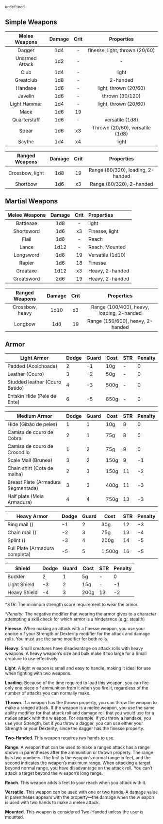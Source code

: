 ```css
undefined
```

## Simple Weapons

| Melee Weapons  | Damage | Crit |            Properties            |
|:--------------:|:------:|:----:|:--------------------------------:|
| Dagger         |   1d4  |   -  |  finesse, light, thrown (20/60)  |
| Unarmed Attack |   1d2  |   -  |                -                 |
| Club           |   1d4  |   -  |              light               |
| Greatclub      |   1d8  |   -  |             2-handed             |
| Handaxe        |   1d6  |   -  |      light, thrown (20/60)       |
| Javelin        |   1d6  |   -  |         thrown (30/120)          |
| Light Hammer   |   1d4  |   -  |      light, thrown (20/60)       |
| Mace           |   1d6  |  19  |                                  |
| Quarterstaff   |   1d6  |   -  |         versatile (1d8)          |
| Spear          |   1d6  |  x3  | Thrown (20/60), versatile (1d8)  |
| Scythe         |   1d4  |  x4  |              light               |

| Ranged Weapons | Damage | Crit |            Properties            |
|:--------------:|:------:|:----:|:--------------------------------:|
| Crossbow, light|   1d8  |  19  | Range (80/320), loading, 2-handed|
| Shortbow       |   1d6  |  x3  | Range (80/320), 2-handed         |

## Martial Weapons
| Melee Weapons		 	| Damage 	| Crit 	| Properties       |
|:-----------------:|:-------:|:-----:|:-----------------|
| Battleaxe       	| 1d8    	|   - 	| light            |
| Shortsword       	| 1d6    	|   x3 	| Finesse, light   |
| Flail           	| 1d8    	|   - 	| Reach            |
| Lance           	| 1d12   	|   -  	| Reach, Mounted   |
| Longsword       	| 1d8    	|   19 	| Versatile (1d10) |
| Rapier          	| 1d6    	|   18 	| Finesse          |
| Greataxe        	| 1d12   	|   x3 	| Heavy, 2-handed  |
| Greatsword      	| 2d6    	|   19 	| Heavy, 2-handed  |


| Ranged Weapons    | Damage | Crit |            Properties                       |
|:-----------------:|:------:|:----:|:-------------------------------------------:|
| Crossbow, heavy 	| 1d10   |  x3 	| Range (100/400), heavy, loading, 2-handed 	|
| Longbow         	| 1d8    |  19 	| Range (150/600), heavy, 2-handed          	|

## Armor

| Light Armor                    | Dodge | Guard | Cost | STR | Penalty  |
|--------------------------------|-------|-------|------|-----|----------|
| Padded (Acolchoada)            | 2     | -1    |  10g | -   | 0        |
| Leather (Couro)                | 3     | -2    |  50g | -   | 0        |
| Studded leather (Couro Batido) | 4     | -3    | 500g | -   | 0        |
| Entskin Hide (Pele de Ente)    | 6     | -5    | 850g | -   | 0        |

| Medium Armor                       | Dodge | Guard | Cost | STR | Penalty  |
|------------------------------------|-------|-------|------|-----|----------|
| Hide (Gibão de peles)              | 1     | 1     |  10g | 8   | 0        |
| Camisa de couro de Cobra           | 2     | 1     |  75g | 8   | 0        |
| Camisa de couro de Crocodilo       | 1     | 2     |  75g | 9   | 0        |
| Scale Mail (Brunea)                | 3     | 2     | 150g | 9   | -1       |
| Chain shirt (Cota de malha)        | 2     | 3     | 150g | 11  | -2       |
| Breast Plate (Armadura Segmentada) | 3     | 3     | 400g | 11  | -3       |
| Half plate (Meia Armadura)         | 4     | 4     | 750g | 13  | -3       |

| Heavy Armor                    | Dodge | Guard | Cost   | STR | Penalty  |
|--------------------------------|-------|-------|--------|-----|----------|
| Ring mail ()                   | -1    | 2     |    30g | 12  | -3       |
| Chain mail ()                  | -2    | 3     |    75g | 13  | -4       |
| Splint ()                      | -3    | 4     |   200g | 14  | -5       |
| Full Plate (Armadura completa) | -5    | 5     | 1,500g | 16  | -5       |

| Shield       | Dodge | Guard | Cost | STR | Penalty  |
|--------------|-------|-------|------|-----|----------|
| Buckler      | 2     | 1     |   5g | -   | 0        |
| Light Shield | -3    | 2     |  15g | -   | -1       |
| Heavy Shield | -4    | 3     | 200g | 13  | -2       |

\**STR*: The minimum strength score requirement to wear the armor.

\**Penalty*: The negative modifier that wearing the armor gives to a character attempting a skill check for which armor is a hinderance (e.g.: stealth)

**Finesse**. When making an attack with a finesse weapon, you use your choice o f your Strength or Dexterity modifier for the attack and damage rolls. You must use the same modifier for both rolls.

**Heavy**. Small creatures have disadvantage on attack rolls with heavy weapons. A heavy weapon’s size and bulk make it too large for a Small creature to use effectively.

**Light**. A light w eapon is small and easy to handle, making it ideal for use when fighting with two weapons.

**Loading**. Because of the time required to load this weapon, you can fire only one piece o f ammunition from it when you fire it, regardless of the number of attacks you can normally make.

**Thrown**. If a weapon has the thrown property, you can throw the weapon to make a ranged attack. If the weapon is a melee weapon, you use the same ability modifier for that attack roll and damage roll that you would use for a melee attack with the w eapon. For example, if you throw a handaxe, you use your Strength, but if you throw a dagger, you can use either your Strength or your Dexterity, since the dagger has the finesse property.

**Two-Handed**. This weapon requires two hands to use.

**Range**. A weapon that can be used to make a ranged attack has a range shown in parentheses after the ammunition or thrown property. The range lists two numbers. The first is the weapon’s normal range in feet, and the second indicates the weapon’s maximum range. When attacking a target beyond normal range, you have disadvantage on the attack roll. You can’t attack a target beyond the w eapon’s long range.

**Reach**. This weapon adds 5 feet to your reach when you attack with it.

**Versatile**. This weapon can be used with one or two hands. A damage value in parentheses appears with the property—the damage when the w eapon is used with two hands to make a melee attack.

**Mounted**. This weapon is considered Two-Handed unless the user is mounted.
